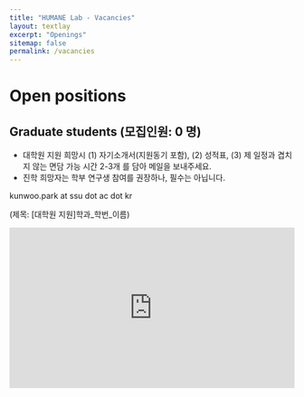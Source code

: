 ```yaml
---
title: "HUMANE Lab - Vacancies"
layout: textlay
excerpt: "Openings"
sitemap: false
permalink: /vacancies
---
```


# Open positions

## Graduate students (모집인원: 0 명)

- 대학원 지원 희망시 (1) 자기소개서(지원동기 포함), (2) 성적표, (3) 제 일정과 겹치지 않는 면담 가능 시간 2-3개 를 담아 메일을 보내주세요.
- 진학 희망자는 학부 연구생 참여를 권장하나, 필수는 아닙니다.

kunwoo.park at ssu dot ac dot kr

(제목: [대학원 지원]학과\_학번\_이름)

[## Undergraduate interns]: #

[현재는 학부 연구생을 뽑고 있지 않습니다.]: #

[Currently we don't have open positions for undergrads.]: #

[Undergraduate interns will be given an opportunity to learn data science and machine learning skills and to participate in an ongoing research project by supporting data collection, analysis, and model implementation. If you are interested, please email me with a brief introduction on your background.]: #

[<iframe src="https://calendar.google.com/calendar/embed?height=600&amp;wkst=1&amp;bgcolor=%23ffffff&amp;ctz=Asia%2FSeoul&amp;src=Ynl3b3Jkcy5rb3JAZ21haWwuY29t&amp;src=a3Vud29vLnBhcmtAc3N1LmFjLmty&amp;color=%233F51B5&amp;color=%2333B679&amp;mode=WEEK&amp;hl=en&amp;showTabs=0&amp;showPrint=0&amp;showDate=1&amp;showCalendars=0&amp;showTitle=0" style="border:solid 1px #777" width="800" height="600" frameborder="0" scrolling="no"></iframe>]: #

<style>
.countsort{
	position : relative;
	width : 100%;
	height : 0;
	padding-bottom : 56.25%;
}

.video{
	position : absolute;
	top : 0;
	left : 0;
	width : 100%;
	height : 100%;
}
</style>

<div class="countsort">
<iframe src="https://calendar.google.com/calendar/embed?height=600&amp;wkst=1&amp;bgcolor=%23ffffff&amp;ctz=Asia%2FSeoul&amp;src=Ynl3b3Jkcy5rb3JAZ21haWwuY29t&amp;src=a3Vud29vLnBhcmtAc3N1LmFjLmty&amp;color=%233F51B5&amp;color=%2333B679&amp;mode=WEEK&amp;hl=en&amp;showTabs=0&amp;showPrint=0&amp;showDate=1&amp;showCalendars=0&amp;showTitle=0" frameborder="0" allowfullscreen="" class="video"></iframe>
</div><p><br /></p>


